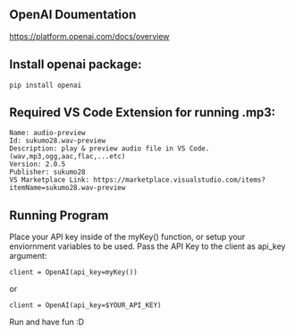## OpenAI Doumentation

https://platform.openai.com/docs/overview

## Install openai package: 

```
pip install openai
```

## Required VS Code Extension for running .mp3: 
```
Name: audio-preview
Id: sukumo28.wav-preview
Description: play & preview audio file in VS Code. (wav,mp3,ogg,aac,flac,...etc)
Version: 2.0.5
Publisher: sukumo28
VS Marketplace Link: https://marketplace.visualstudio.com/items?itemName=sukumo28.wav-preview
```

## Running Program
Place your API key inside of the myKey() function, or setup your enviornment variables to be used. Pass the API Key to the client as api_key argument:

```
client = OpenAI(api_key=myKey())
```

or

```
client = OpenAI(api_key=$YOUR_API_KEY)
```

Run and have fun :D 
